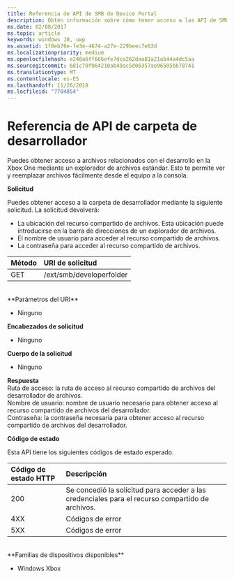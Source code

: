 ```yaml
---
title: Referencia de API de SMB de Device Portal
description: Obtén información sobre cómo tener acceso a las API de SMB mediante programación.
ms.date: 02/08/2017
ms.topic: article
keywords: windows 10, uwp
ms.assetid: 1f0eb76e-fe3e-4674-a27e-229beec7e63d
ms.localizationpriority: medium
ms.openlocfilehash: e248a6ff666efe7dca262daa81a21ab44a4dc5aa
ms.sourcegitcommit: 681c70f964210ab49ac5d06357ae96505bb78741
ms.translationtype: MT
ms.contentlocale: es-ES
ms.lasthandoff: 11/26/2018
ms.locfileid: "7704854"
---
```

# <a name="developer-folder-api-reference"></a>Referencia de API de carpeta de desarrollador   
Puedes obtener acceso a archivos relacionados con el desarrollo en la Xbox One mediante un explorador de archivos estándar. Esto te permite ver y reemplazar archivos fácilmente desde el equipo a la consola.

**Solicitud**

Puedes obtener acceso a la carpeta de desarrollador mediante la siguiente solicitud. La solicitud devolverá:    
* La ubicación del recurso compartido de archivos. Esta ubicación puede introducirse en la barra de direcciones de un explorador de archivos.
* El nombre de usuario para acceder al recurso compartido de archivos.
* La contraseña para acceder al recurso compartido de archivos.

Método      | URI de solicitud
:------     | :-----
GET | /ext/smb/developerfolder
<br />
**Parámetros del URI**

- Ninguno

**Encabezados de solicitud**

- Ninguno

**Cuerpo de la solicitud**

- Ninguno

**Respuesta**   
Ruta de acceso: la ruta de acceso al recurso compartido de archivos del desarrollador de archivos.   
Nombre de usuario: nombre de usuario necesario para obtener acceso al recurso compartido de archivos del desarrollador.   
Contraseña: la contraseña necesaria para obtener acceso al recurso compartido de archivos del desarrollador.   

**Código de estado**

Esta API tiene los siguientes códigos de estado esperado.

Código de estado HTTP      | Descripción
:------     | :-----
200 | Se concedió la solicitud para acceder a las credenciales para el recurso compartido de archivos.
4XX | Códigos de error
5XX | Códigos de error
<br />
**Familias de dispositivos disponibles**

* Windows Xbox
